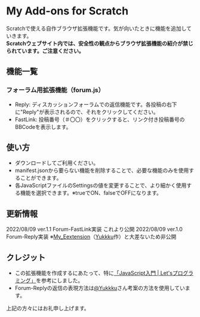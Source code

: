 # My Add-ons for Scratch
Scratchで使える自作ブラウザ拡張機能です。気が向いたときに機能を追加していきます。  
**Scratchウェブサイト内では、安全性の観点からブラウザ拡張機能の紹介が禁じられています。ご注意ください。**

## 機能一覧
### フォーラム用拡張機能（forum.js）
- Reply: ディスカッションフォーラムでの返信機能です。各投稿の右下に"Reply"が表示されるので、それをクリックしてください。
- FastLink: 投稿番号（＃〇〇）をクリックすると、リンク付き投稿番号のBBCodeを表示します。

## 使い方
- ダウンロードしてご利用ください。
- manifest.jsonから要らない機能を削除することで、必要な機能のみを使用することができます。
- 各JavaScriptファイルのSettingsの値を変更することで、より細かく使用する機能を選択できます。※trueでON、falseでOFFになります。

## 更新情報
2022/08/09 ver.1.1 Forum-FastLink実装 これより公開
2022/08/09 ver.1.0 Forum-Reply実装 ※[My_Eextension](https://github.com/Yukkku/My_Eextension)（[Yukkku](https://github.com/Yukkku)作）と大差ないため非公開

## クレジット
- この拡張機能を作成するにあたって、特に[「JavaScript入門 | Let'sプログラミング」](https://www.javadrive.jp/javascript/)を参考にしました。
- Forum-Replyの返信の表現方法は[@Yukkku](https://scratch.mit.edu/users/yukku/)さん考案の方法を使用しています。

上記の方々にはお礼申し上げます。
